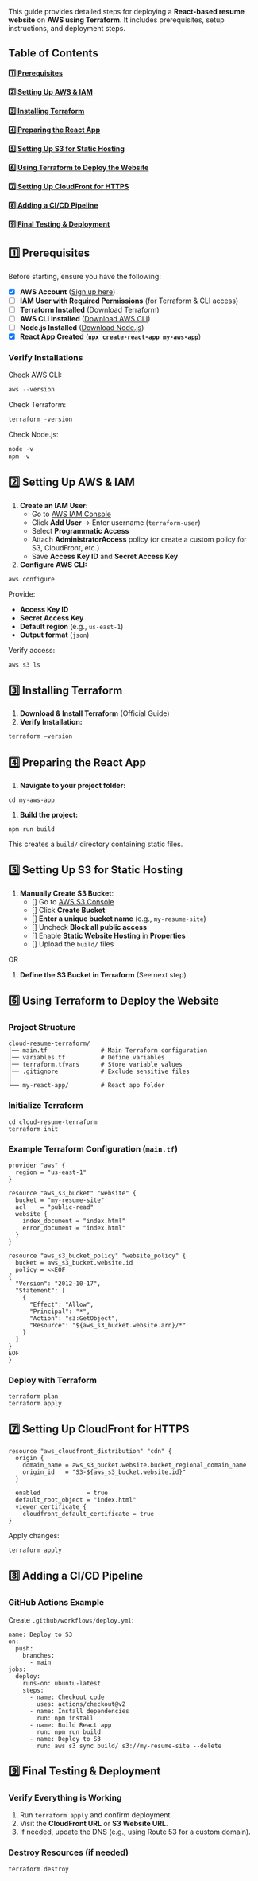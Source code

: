 This guide provides detailed steps for deploying a **React-based resume website** on **AWS using Terraform**. It includes prerequisites, setup instructions, and deployment steps.

## **Table of Contents**

[**1️⃣ Prerequisites**](#1️⃣-prerequisites)

[**2️⃣ Setting Up AWS & IAM**](#2️⃣setting-up-aws--iam)

[**3️⃣ Installing Terraform**](#3️⃣-installing-terraform)

[**4️⃣ Preparing the React App**](#4️⃣-preparing-the-react-app)

[**5️⃣ Setting Up S3 for Static Hosting**](#5️⃣-setting-up-s3-for-static-hosting)

[**6️⃣ Using Terraform to Deploy the Website**](#6️⃣-using-terraform-to-deploy-the-website)

[**7️⃣ Setting Up CloudFront for HTTPS**](#7️⃣-setting-up-cloudfront-for-https)

[**8️⃣ Adding a CI/CD Pipeline**](#8️⃣-adding-a-cicd-pipeline)

[**9️⃣ Final Testing & Deployment**](#9️⃣final-testing--deployment)

## **1️⃣ Prerequisites**

Before starting, ensure you have the following:

- [x]  **AWS Account** ([Sign up here](https://aws.amazon.com/))
- [ ]  **IAM User with Required Permissions** (for Terraform & CLI access)
- [ ]  **Terraform Installed** (Download Terraform)
- [ ]  **AWS CLI Installed** ([Download AWS CLI](https://aws.amazon.com/cli/))
- [ ]  **Node.js Installed** ([Download Node.js](https://nodejs.org/))
- [x]  **React App Created** (**`npx create-react-app my-aws-app`**)

### **Verify Installations**

Check AWS CLI:

```jsx
aws --version
```

Check Terraform:

```jsx
terraform -version
```

Check Node.js:

```jsx
node -v
npm -v
```


## **2️⃣ Setting Up AWS & IAM**

1. **Create an IAM User:**
    - Go to [AWS IAM Console](https://console.aws.amazon.com/iam/home#/users)
    - Click **Add User** → Enter username (`terraform-user`)
    - Select **Programmatic Access**
    - Attach **AdministratorAccess** policy (or create a custom policy for S3, CloudFront, etc.)
    - Save **Access Key ID** and **Secret Access Key**
2. **Configure AWS CLI:**

```
aws configure
```

Provide:

- **Access Key ID**
- **Secret Access Key**
- **Default region** (e.g., `us-east-1`)
- **Output format** (`json`)

Verify access:
```jsx
aws s3 ls
```


## **3️⃣ Installing Terraform**

1. **Download & Install Terraform** (Official Guide)
2. **Verify Installation:**

```jsx
terraform —version
```


## **4️⃣ Preparing the React App**

1. **Navigate to your project folder:**

```
cd my-aws-app
```

1. **Build the project:**

```
npm run build
```

This creates a `build/` directory containing static files.


## **5️⃣ Setting Up S3 for Static Hosting**

1. **Manually Create S3 Bucket**:
    - []  Go to [AWS S3 Console](https://s3.console.aws.amazon.com/s3/home)
    - []  Click **Create Bucket**
    - []  **Enter a unique bucket name** (e.g., `my-resume-site`)
    - []  Uncheck **Block all public access**
    - []  Enable **Static Website Hosting** in **Properties**
    - []  Upload the `build/` files

OR

1. **Define the S3 Bucket in Terraform** (See next step)


## **6️⃣ Using Terraform to Deploy the Website**

### **Project Structure**

```
cloud-resume-terraform/
│── main.tf               # Main Terraform configuration
│── variables.tf          # Define variables
│── terraform.tfvars      # Store variable values
│── .gitignore            # Exclude sensitive files
│
└── my-react-app/         # React app folder
```

### **Initialize Terraform**

```
cd cloud-resume-terraform
terraform init
```

### **Example Terraform Configuration (`main.tf`)**

```
provider "aws" {
  region = "us-east-1"
}

resource "aws_s3_bucket" "website" {
  bucket = "my-resume-site"
  acl    = "public-read"
  website {
    index_document = "index.html"
    error_document = "index.html"
  }
}

resource "aws_s3_bucket_policy" "website_policy" {
  bucket = aws_s3_bucket.website.id
  policy = <<EOF
{
  "Version": "2012-10-17",
  "Statement": [
    {
      "Effect": "Allow",
      "Principal": "*",
      "Action": "s3:GetObject",
      "Resource": "${aws_s3_bucket.website.arn}/*"
    }
  ]
}
EOF
}
```

### **Deploy with Terraform**

```
terraform plan
terraform apply
```

## **7️⃣ Setting Up CloudFront for HTTPS**

```
resource "aws_cloudfront_distribution" "cdn" {
  origin {
    domain_name = aws_s3_bucket.website.bucket_regional_domain_name
    origin_id   = "S3-${aws_s3_bucket.website.id}"
  }

  enabled             = true
  default_root_object = "index.html"
  viewer_certificate {
    cloudfront_default_certificate = true
}
```

Apply changes:

```jsx
terraform apply
```


## **8️⃣ Adding a CI/CD Pipeline**

### **GitHub Actions Example**

Create `.github/workflows/deploy.yml`:

```
name: Deploy to S3
on:
  push:
    branches:
      - main
jobs:
  deploy:
    runs-on: ubuntu-latest
    steps:
      - name: Checkout code
        uses: actions/checkout@v2
      - name: Install dependencies
        run: npm install
      - name: Build React app
        run: npm run build
      - name: Deploy to S3
        run: aws s3 sync build/ s3://my-resume-site --delete
```


## **9️⃣ Final Testing & Deployment**

### **Verify Everything is Working**

1. Run `terraform apply` and confirm deployment.
2. Visit the **CloudFront URL** or **S3 Website URL**.
3. If needed, update the DNS (e.g., using Route 53 for a custom domain).

### **Destroy Resources (if needed)**

```jsx
terraform destroy
```